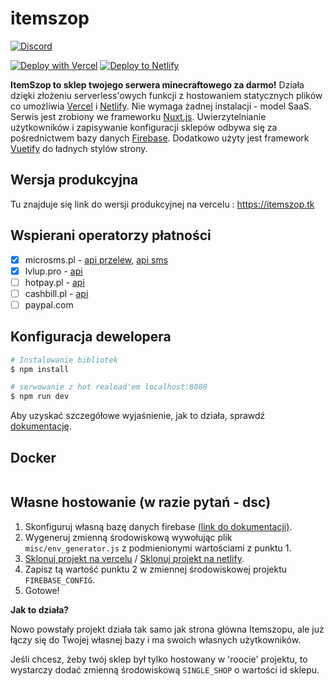 # itemszop

[![Discord](https://img.shields.io/badge/discord-%237289DA.svg?style=for-the-badge&logo=discord&logoColor=white)](https://discord.com/invite/Nx28v3yAER)

[![Deploy with Vercel](https://vercel.com/button)](https://vercel.com/new/clone?repository-url=https://github.com/michaljaz/itemszop)
[![Deploy to Netlify](https://www.netlify.com/img/deploy/button.svg)](https://app.netlify.com/start/deploy?repository=https://github.com/michaljaz/itemszop)

**ItemSzop to sklep twojego serwera minecraftowego za darmo!** Działa dzięki złożeniu serverless'owych funkcji z hostowaniem statycznych plików co umożliwia [Vercel](https://vercel.com/) i [Netlify](https://www.netlify.com/). Nie wymaga żadnej instalacji - model SaaS. Serwis jest zrobiony we frameworku [Nuxt.js](https://nuxtjs.org/). Uwierzytelnianie użytkowników i zapisywanie konfiguracji sklepów odbywa się za pośrednictwem bazy danych [Firebase](https://firebase.google.com/). Dodatkowo użyty jest framework [Vuetify](https://vuetifyjs.com/) do ładnych stylów strony.

## Wersja produkcyjna

Tu znajduje się link do wersji produkcyjnej na vercelu : https://itemszop.tk

## Wspierani operatorzy płatności

- [x] microsms.pl - [api przelew](https://microsms.pl/documents/przelewy_online.pdf), [api sms](https://microsms.pl/kernel/Mails/files/dokumentacja_techniczna_mirosms.pdf)
- [x] lvlup.pro - [api](https://api.lvlup.pro/v4/redoc)
- [ ] hotpay.pl - [api](https://hotpay.pl/dokumentacja-api/)
- [ ] cashbill.pl - [api](https://www.cashbill.pl/pobierz/api/)
- [ ] paypal.com

## Konfiguracja dewelopera

```bash
# Instalowanie bibliotek
$ npm install

# serwowanie z hot reaload'em localhost:8080
$ npm run dev

```

Aby uzyskać szczegółowe wyjaśnienie, jak to działa, sprawdź [dokumentację](https://nuxtjs.org).

## Docker

```bash


```

## Własne hostowanie (w razie pytań - dsc)

1. Skonfiguruj własną bazę danych firebase
[(link do dokumentacji)](https://github.com/michaljaz/itemszop/wiki/Utworzenie-i-konfiguracja-sklepu-z-w%C5%82asn%C4%85-baz%C4%85-Firebase).
2. Wygeneruj zmienną środowiskową wywołując plik ```misc/env_generator.js``` z podmienionymi wartościami z punktu 1.
3. [Sklonuj projekt na vercelu](https://vercel.com/new/clone?repository-url=https://github.com/michaljaz/itemszop) / [Sklonuj projekt na netlify](https://app.netlify.com/start/deploy?repository=https://github.com/michaljaz/itemszop).
4. Zapisz tą wartość punktu 2 w zmiennej środowiskowej projektu ```FIREBASE_CONFIG```.
5. Gotowe!

**Jak to działa?**

Nowo powstały projekt działa tak samo jak strona główna Itemszopu, ale już łączy się do Twojej własnej bazy i ma swoich własnych użytkowników.

Jeśli chcesz, żeby twój sklep był tylko hostowany w 'roocie' projektu, to wystarczy dodać zmienną środowiskową ```SINGLE_SHOP``` o wartości id sklepu.
